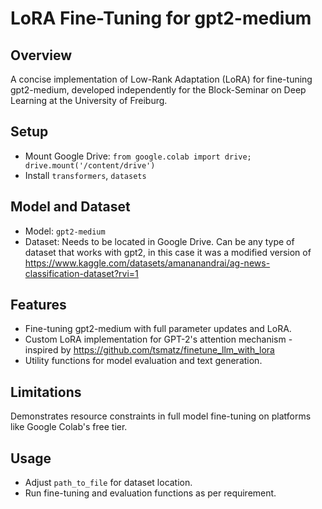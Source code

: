 # LoRA Fine-Tuning for gpt2-medium

## Overview

A concise implementation of Low-Rank Adaptation (LoRA) for fine-tuning gpt2-medium, developed independently for the Block-Seminar on Deep Learning at the University of Freiburg.

## Setup

- Mount Google Drive: `from google.colab import drive; drive.mount('/content/drive')`
- Install `transformers`, `datasets`

## Model and Dataset

- Model: `gpt2-medium`
- Dataset: Needs to be located in Google Drive. Can be any type of dataset that works with gpt2, in this case it was a modified version of https://www.kaggle.com/datasets/amananandrai/ag-news-classification-dataset?rvi=1

## Features

- Fine-tuning gpt2-medium with full parameter updates and LoRA.
- Custom LoRA implementation for GPT-2's attention mechanism - inspired by https://github.com/tsmatz/finetune_llm_with_lora
- Utility functions for model evaluation and text generation.

## Limitations

Demonstrates resource constraints in full model fine-tuning on platforms like Google Colab's free tier.

## Usage

- Adjust `path_to_file` for dataset location.
- Run fine-tuning and evaluation functions as per requirement.
